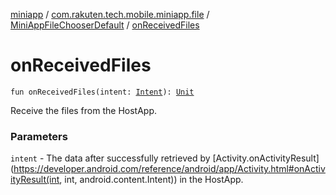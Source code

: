 [miniapp](../../index.md) / [com.rakuten.tech.mobile.miniapp.file](../index.md) / [MiniAppFileChooserDefault](index.md) / [onReceivedFiles](./on-received-files.md)

# onReceivedFiles

`fun onReceivedFiles(intent: `[`Intent`](https://developer.android.com/reference/android/content/Intent.html)`): `[`Unit`](https://kotlinlang.org/api/latest/jvm/stdlib/kotlin/-unit/index.html)

Receive the files from the HostApp.

### Parameters

`intent` - The data after successfully retrieved by [Activity.onActivityResult](https://developer.android.com/reference/android/app/Activity.html#onActivityResult(int, int, android.content.Intent)) in the HostApp.